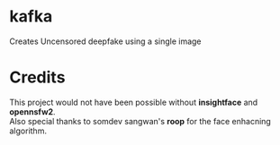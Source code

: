 # kafka
Creates Uncensored deepfake using a single image

# Credits
This project would not have been possible without <b>insightface</b> and <b>opennsfw2</b>.<br>
Also special thanks to somdev sangwan's <b>roop</b> for the face enhacning algorithm.
